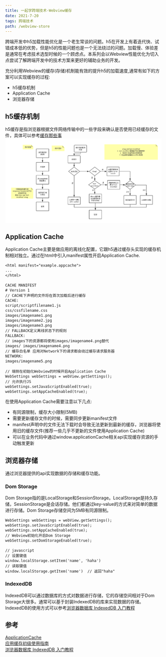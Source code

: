 ```yaml
---
title: 一起学跨端技术-Webview缓存
date: 2021-7-20  
tags: 跨端技术
path: /webview-store
---
```


跨端开发中h5加载性能优化是一个老生常谈的问题。h5在开发上有着迭代快、试错成本低的优势，但是h5的性能问题也是一个无法绕过的问题。加载慢、体验差是通常在考虑技术选型时候的一个顾虑点。本系列会以Webview性能优化为切入点尝试了解跨端开发中的技术方案来更好的辅助业务的开发。

充分利用Webview的缓存(存储)机制能有效的提升h5的加载速度,通常有如下的方案可以实现缓存的过程:
* h5缓存机制
* Application Cache
* 浏览器存储

## h5缓存机制
h5缓存是指浏览器根据文件网络传输中的一些字段来确认是否使用已经缓存的文件，具体可以参考[缓存那些事](https://icantunderstand.cn/web-store)  
![h5缓存机制](./AndroidWebview/cache.png)

## Application Cache
Application Cache主要是做应用的离线化配置，它跟h5通过缓存头实现的缓存机制相对独立。通过在html中引入manifest属性开启Application Cache.

    <html manifest="example.appcache">
    ...
    </html>

    CACHE MANIFEST
    # Version 1
    // CACHE下声明的文件将在首次加载后进行缓存
    CACHE:
    script/scriptfilename1.js
    css/cssfilename.css
    images/imagename1.png
    images/imagename2.jpg
    images/imagename3.png
    // FALLBACK定义离线状态下的规则 
    FALLBACK:
    // images下的资源都将使用images/imagename4.png替代
    images/ images/imagename4.png
    // 缓存白名单 应用对Network下的请求都会绕过缓存请求服务器
    NETWORK:
    images/imagename5.png

    // 端侧在初始化Webview的时候开启Application Cache 
    WebSettings webSettings = webView.getSettings();
    // 允许执行JS
    webSettings.setJavaScriptEnabled(true);
    webSettings.setAppCacheEnabled(true);

在使用Application Cache需要注意以下几点:
* 有同源限制，缓存大小限制(5MB)
* 需要更新缓存文件的时候，需要同步更新manifest文件
* manifest声明中的文件无法下载时会导致无法更新到最新的缓存，浏览器将使用旧的缓存文件(推荐一些几乎不更新的文件使用Application Cache)
* 可以在业务代码中通过window.applicationCache相关api实现缓存资源的手动触发更新

## 浏览器存储
通过浏览器提供的api实现数据的存储和缓存功能。
### Dom Storage
Dom Storage指的是LocalStorage和SessionStorage。LocalStorage是持久存储，SessionStorage是会话存储。他们都通过key-value的方式来对简单的数据进行存储。Dom Storage存储空间为5MB有同源限制。

    WebSettings webSettings = webView.getSettings();
    webSettings.setJavaScriptEnabled(true);
    webSettings.setAppCacheEnabled(true);
    // Webview初始化开启Dom Storage
    webSettings.setDomStorageEnabled(true);

    // javascript
    // 设置键值
    window.localStorage.setItem('name', 'haha')
    // 读取键值
    window.localStorage.getItem('name')  // 返回"haha"
    
### IndexedDB
IndexedDB可以通过数据库的方式对数据进行存储，它的存储空间相对于Dom Storage大很多。通常可以基于封装IndexedDB的库来实现数据的存储。IndexedDB的使用方式可以参考[浏览器数据库 IndexedDB 入门教程](https://www.ruanyifeng.com/blog/2018/07/indexeddb.html)


## 参考
[ApplicationCache](https://webplatform.github.io/docs/apis/appcache/ApplicationCache/)  
[应用缓存初级使用指南](https://www.html5rocks.com/zh/tutorials/appcache/beginner/)  
[浏览器数据库 IndexedDB 入门教程](https://www.ruanyifeng.com/blog/2018/07/indexeddb.html)  